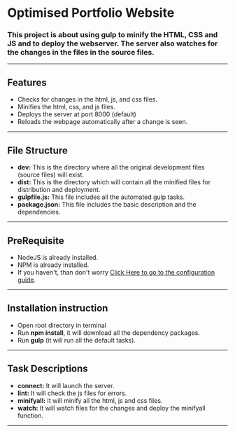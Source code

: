# Optimised Portfolio Website
### This project is about using gulp to minify the HTML, CSS and JS and to deploy the webserver. The server also watches for the changes in the files in the source files.
***
## Features
* Checks for changes in the html, js, and css files.
* Minifies the html, css, and js files.
* Deploys the server at port 8000 (default)
* Reloads the webpage automatically after a change is seen.
***
## File Structure
* **dev:** This is the directory where all the original development files (source files) will exist.
* **dist:** This is the directory which will contain all the minified files for distribution and deployment.
* **gulpfile.js:** This file includes all the automated gulp tasks.
*  **package.json:** This file includes the basic description and the dependencies.
***
## PreRequisite
* NodeJS is already installed.
* NPM is already installed.
* If you haven't, than don't worry [Click Here to go to the configuration guide](https://docs.npmjs.com/getting-started/installing-node).
***
## Installation instruction
* Open root directory in terminal
* Run **npm install**, it will download all the dependency packages.
* Run **gulp** (it will run all the default tasks).
***
## Task Descriptions
* **connect:** It will launch the server.
* **lint:** It will check the js files for errors.
* **minifyall:** It will minify all the html, js and css files.
* **watch:** It will watch files for the changes and deploy the minifyall function.
***
